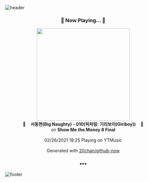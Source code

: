 ![header](https://capsule-render.vercel.app/api?type=wave&height=170&section=header&text=Hi.%20I'm%20SHIFT&fontColor=090707&fontAlignX=45&fontAlignY=65&fontSize=100)

<h3 align="center">🎵 Now Playing... 🎵</h3>
<p align="center">
  <a href="https://music.youtube.com/channel/UC9dIQRHQwB6cvfymHRvJ7mA">
    <img width="300" src="https://lh3.googleusercontent.com/qA6k8zy2bDJY7YRQNtoGL3-RP0xKNtKY0S-PF-utt4uNEPOIZHzKEQ925t-azabDdWhwRoCeRmXP-ZfZ">
  </a>
  <br>
  🎵&nbsp&nbsp&nbsp <b>서동현(Big Naughty) - 010(피처링: 기리보이(Giriboy))</b> &nbsp&nbsp&nbsp🎵
  <br>
  on <b>Show Me the Money 8 Final</b>
  
  <br />
  <br />
  02/26/2021 18:25 Playing on YTMusic
  <br />
  <br />
  Generated with <a href="https://github.com/20chan/github-now">20chan/github-now</a>
</p>

<h3 align="center">•••</h3>

![footer](https://capsule-render.vercel.app/api?type=wave&height=150&section=footer)
